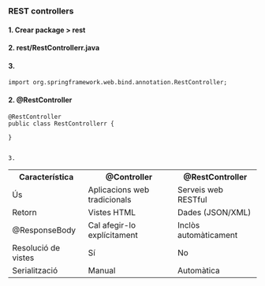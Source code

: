 
### REST controllers

#### 1. Crear package > rest

#### 2. rest/RestControllerr.java

#### 3. 

```
import org.springframework.web.bind.annotation.RestController;
```

#### 2. @RestController
```
@RestController
public class RestControllerr {
	
}

 
3.  
```
<table>
  <tr>
    <th>Característica</th>
    <th>@Controller</th>
    <th>@RestController</th>
  </tr>
  <tr>
    <td>Ús</td>
    <td>Aplicacions web tradicionals</td>
    <td>Serveis web RESTful</td>
  </tr>
  <tr>
    <td>Retorn</td>
    <td>Vistes HTML</td>
    <td>Dades (JSON/XML)</td>
  </tr>
  <tr>
    <td>@ResponseBody</td>
    <td>Cal afegir-lo explícitament</td>
    <td>Inclòs automàticament</td>
  </tr>
  <tr>
    <td>Resolució de vistes</td>
    <td>Sí</td>
    <td>No</td>
  </tr>
  <tr>
    <td>Serialització</td>
    <td>Manual</td>
    <td>Automàtica</td>
  </tr>
</table>
